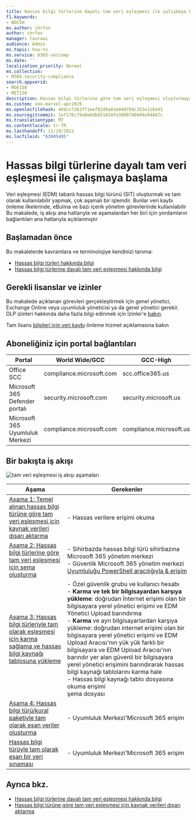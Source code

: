 ```yaml
---
title: Hassas bilgi türlerine dayalı tam veri eşleşmesi ile çalışmaya başlama
f1.keywords:
- NOCSH
ms.author: chrfox
author: chrfox
manager: laurawi
audience: Admin
ms.topic: how-to
ms.service: O365-seccomp
ms.date: ''
localization_priority: Normal
ms.collection:
- M365-security-compliance
search.appverid:
- MOE150
- MET150
description: Hassas bilgi türlerine göre tam veri eşleşmesi oluşturmaya başlama.
ms.custom: seo-marvel-apr2020
ms.openlocfilehash: 469cc7262ff1eef92d9a03e04070dc353e12b445
ms.sourcegitcommit: 1ef176c79a0e6dbb51834fe30807409d4e94847c
ms.translationtype: MT
ms.contentlocale: tr-TR
ms.lasthandoff: 11/19/2021
ms.locfileid: "63005495"
---
```

# <a name="get-started-with-exact-data-match-based-sensitive-information-types"></a>Hassas bilgi türlerine dayalı tam veri eşleşmesi ile çalışmaya başlama

Veri eşleşmesi (EDM) tabanlı hassas bilgi türünü (SIT) oluşturmak ve tam olarak kullanılabilir yapmak, çok aşamalı bir işlemdir. Bunlar veri kaybı önleme ilkelerinde, eBulma ve bazı içerik yönetim görevlerinde kullanılabilir Bu makalede, iş akışı ana hatlarıyla ve aşamalardan her biri için yordamların bağlantıları ana hatlarıyla açıklanmıştır

## <a name="before-you-begin"></a>Başlamadan önce

Bu makalelerde kavramlara ve terminolojiye kendinizi tanıma:

- [Hassas bilgi türleri hakkında bilgi](sensitive-information-type-learn-about.md#learn-about-sensitive-information-types)
- [Hassas bilgi türlerine dayalı tam veri eşleşmesi hakkında bilgi](sit-learn-about-exact-data-match-based-sits.md#learn-about-exact-data-match-based-sensitive-information-types)

## <a name="required-licenses-and-permissions"></a>Gerekli lisanslar ve izinler

Bu makalede açıklanan görevleri gerçekleştirmek için genel yönetici, Exchange Online veya uyumluluk yöneticisi ya da genel yönetici gerekir. DLP izinleri hakkında daha fazla bilgi edinmek için İzinler'e [bakın](data-loss-prevention-policies.md#permissions).

Tam lisans [bilgileri için veri kaybı](/office365/servicedescriptions/microsoft-365-service-descriptions/microsoft-365-tenantlevel-services-licensing-guidance/microsoft-365-security-compliance-licensing-guidance#data-loss-prevention-for-exchange-online-sharepoint-online-and-onedrive-for-business) önleme hizmet açıklamasına bakın

## <a name="portal-links-for-your-subscription"></a>Aboneliğiniz için portal bağlantıları

|Portal|World Wide/GCC|GCC-High|DOD|
|---|---|---|---|
|Office SCC|compliance.microsoft.com|scc.office365.us|scc.protection.apps.mil|
|Microsoft 365 Defender portalı|security.microsoft.com|security.microsoft.us|security.apps.mil|
|Microsoft 365 Uyumluluk Merkezi|compliance.microsoft.com|compliance.microsoft.us|compliance.apps.mil|

## <a name="the-work-flow-at-a-glance"></a>Bir bakışta iş akışı

![tam veri eşleşmesi iş akışı aşamaları](..\media\swimlane_edm_process.png)


|Aşama|Gerekenler|
|---|---|
|[Aşama 1: Temel alınan hassas bilgi türüne göre tam veri eşleşmesi için kaynak verileri dışarı aktarma](sit-get-started-exact-data-match-export-data.md#export-source-data-for-exact-data-match-based-sensitive-information-type)|- Hassas verilere erişimi okuma|
|[Aşama 2: Hassas bilgi türlerine göre tam veri eşleşmesi için şema oluşturma](sit-get-started-exact-data-match-create-schema.md#create-the-schema-for-exact-data-match-based-sensitive-information-types)|- Sihirbazda hassas bilgi türü sihirbazına Microsoft 365 yönetim merkezi </br>- Güvenlik Microsoft 365 yönetim merkezi [Uyumluluğu PowerShell aracılığıyla & erişim](/powershell/exchange/connect-to-scc-powershell) |
|[Aşama 3: Hassas bilgi türleriyle tam olarak eşleşmesi için karma sağlama ve hassas bilgi kaynağı tablosuna yükleme](sit-get-started-exact-data-match-hash-upload.md#hash-and-upload-the-sensitive-information-source-table-for-exact-data-match-sensitive-information-types)|- Özel güvenlik grubu ve kullanıcı hesabı </br>- **Karma ve tek bir bilgisayardan karşıya yükleme**: doğrudan İnternet erişimi olan bir bilgisayara yerel yönetici erişimi ve EDM Yönetici Upload barındırma </br>- **Karma** ve ayrı bilgisayarlardan karşıya yükleme: doğrudan internet erişimi olan bir bilgisayara yerel yönetici erişimi ve EDM Upload Aracısı'nın yük yük farklı bir bilgisayara ve EDM Upload Aracısı'nın barındır yer alan güvenli bir bilgisayara yerel yönetici erişimini barındırarak hassas bilgi kaynağı tablolarını karma hale </br>- Hassas bilgi kaynağı tablo dosyasına okuma erişimi </br> şema dosyası |
|[Aşama 4: Hassas bilgi türü/kural paketiyle tam olarak eşan veriler oluşturma](sit-get-started-exact-data-match-create-rule-package.md#create-exact-data-match-sensitive-information-typerule-package) |- Uyumluluk Merkezi'Microsoft 365 erişim |
|[Hassas bilgi türüyle tam olarak eşan bir veri sınaması](sit-get-started-exact-data-match-test.md#test-an-exact-data-match-sensitive-information-type)| - Uyumluluk Merkezi'Microsoft 365 erişim

## <a name="see-also"></a>Ayrıca bkz.

- [Hassas bilgi türlerine dayalı tam veri eşleşmesi hakkında bilgi](sit-learn-about-exact-data-match-based-sits.md#learn-about-exact-data-match-based-sensitive-information-types)
- [Hassas bilgi türüne göre tam veri eşleşmesi için kaynak verileri dışarı aktarma](sit-get-started-exact-data-match-export-data.md#export-source-data-for-exact-data-match-based-sensitive-information-type)
